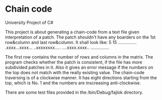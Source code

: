 # Chain code
University Project of C#

This project is about generating a chain-code from a text file given
interpretation of a patch. The patch shouldn't have any boarders on the 1st row&column and 
last row&column.
It shall look like:
5 15
...............
.xxxx...xxxx...
..xxxxxxxx.....
....xxxx.xxxx..
...............

The first row contains the number of rows and columns in the matrix.
The program checks whether the patch is consistent, if the file has more subdivided patches in it.
Also it gives an error message if the numbers on the top does not match with the really existing value.
The chain-code traversing is of a clockwise manner. It has eight directions starting from the top,
which is No. 1 and the numbers are inscreasing anti-clockwise.

There are some test files provided in the /bin/Debug/fajlok directory.

